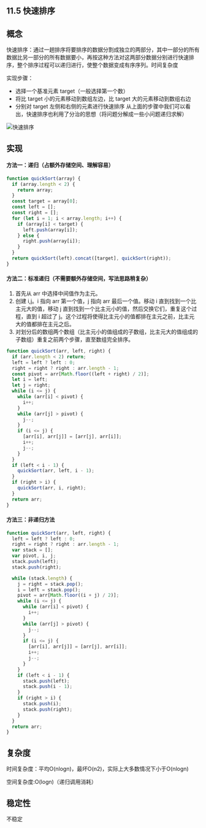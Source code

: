 ## 11.5 快速排序

## 概念

快速排序：通过一趟排序将要排序的数据分割成独立的两部分，其中一部分的所有数据比另一部分的所有数据要小，再按这种方法对这两部分数据分别进行快速排序，整个排序过程可以递归进行，使整个数据变成有序序列。时间复杂度

实现步骤：

- 选择一个基准元素 target（一般选择第一个数）
- 将比 target 小的元素移动到数组左边，比 target 大的元素移动到数组右边
- 分别对 target 左侧和右侧的元素进行快速排序
  从上面的步骤中我们可以看出，快速排序也利用了分治的思想（将问题分解成一些小问题递归求解）

![快速排序](/images/学习Javascript数据结构与算法/quickSort.gif)

## 实现

#### 方法一：递归（占额外存储空间、理解容易）

```js
function quickSort(array) {
  if (array.length < 2) {
    return array;
  }
  const target = array[0];
  const left = [];
  const right = [];
  for (let i = 1; i < array.length; i++) {
    if (array[i] < target) {
      left.push(array[i]);
    } else {
      right.push(array[i]);
    }
  }
  return quickSort(left).concat([target], quickSort(right));
}
```

#### 方法二：标准递归（不需要额外存储空间，写法思路稍复杂）

1. 首先从 arr 中选择中间值作为主元。
2. 创建 i,j。i 指向 arr 第一个值，j 指向 arr 最后一个值。移动 i 直到找到一个比主元大的值，移动 j 直到找到一个比主元小的值，然后交换它们，重复这个过程，直到 i 超过了 j。这个过程将使得比主元小的值都排在主元之前，比主元大的值都排在主元之后。
3. 对划分后的数组两个数组（比主元小的值组成的子数组，比主元大的值组成的子数组）重复之前两个步骤，直至数组完全排序。

```js
function quickSort(arr, left, right) {
  if (arr.length < 2) return;
  left = left ? left : 0;
  right = right ? right : arr.length - 1;
  const pivot = arr[Math.floor((left + right) / 2)];
  let i = left;
  let j = right;
  while (i <= j) {
    while (arr[i] < pivot) {
      i++;
    }
    while (arr[j] > pivot) {
      j--;
    }
    if (i <= j) {
      [arr[i], arr[j]] = [arr[j], arr[i]];
      i++;
      j--;
    }
  }
  if (left < i - 1) {
    quickSort(arr, left, i - 1);
  }
  if (right > i) {
    quickSort(arr, i, right);
  }
  return arr;
}
```

#### 方法三：非递归方法

```js
function quickSort(arr, left, right) {
  left = left ? left : 0;
  right = right ? right : arr.length - 1;
  var stack = [];
  var pivot, i, j;
  stack.push(left);
  stack.push(right);

  while (stack.length) {
    j = right = stack.pop();
    i = left = stack.pop();
    pivot = arr[Math.floor((i + j) / 2)];
    while (i <= j) {
      while (arr[i] < pivot) {
        i++;
      }
      while (arr[j] > pivot) {
        j--;
      }
      if (i <= j) {
        [arr[i], arr[j]] = [arr[j], arr[i]];
        i++;
        j--;
      }
    }
    if (left < i - 1) {
      stack.push(left);
      stack.push(i - 1);
    }
    if (right > i) {
      stack.push(i);
      stack.push(right);
    }
  }
  return arr;
}
```
## 复杂度
时间复杂度：平均O(nlogn)，最坏O(n2)，实际上大多数情况下小于O(nlogn)

空间复杂度:O(logn)（递归调用消耗）

## 稳定性
不稳定